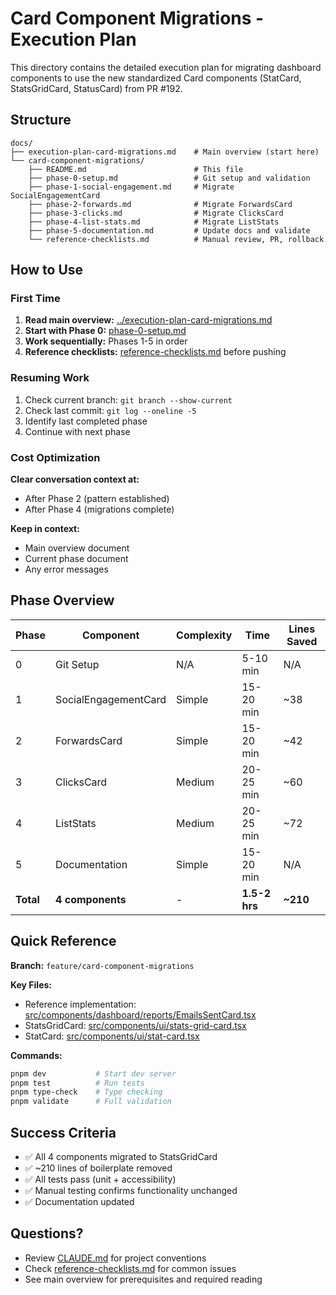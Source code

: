 # Card Component Migrations - Execution Plan

This directory contains the detailed execution plan for migrating dashboard components to use the new standardized Card components (StatCard, StatsGridCard, StatusCard) from PR #192.

## Structure

```
docs/
├── execution-plan-card-migrations.md    # Main overview (start here)
└── card-component-migrations/
    ├── README.md                        # This file
    ├── phase-0-setup.md                 # Git setup and validation
    ├── phase-1-social-engagement.md     # Migrate SocialEngagementCard
    ├── phase-2-forwards.md              # Migrate ForwardsCard
    ├── phase-3-clicks.md                # Migrate ClicksCard
    ├── phase-4-list-stats.md            # Migrate ListStats
    ├── phase-5-documentation.md         # Update docs and validate
    └── reference-checklists.md          # Manual review, PR, rollback
```

## How to Use

### First Time

1. **Read main overview:** [../execution-plan-card-migrations.md](../execution-plan-card-migrations.md)
2. **Start with Phase 0:** [phase-0-setup.md](phase-0-setup.md)
3. **Work sequentially:** Phases 1-5 in order
4. **Reference checklists:** [reference-checklists.md](reference-checklists.md) before pushing

### Resuming Work

1. Check current branch: `git branch --show-current`
2. Check last commit: `git log --oneline -5`
3. Identify last completed phase
4. Continue with next phase

### Cost Optimization

**Clear conversation context at:**

- After Phase 2 (pattern established)
- After Phase 4 (migrations complete)

**Keep in context:**

- Main overview document
- Current phase document
- Any error messages

## Phase Overview

| Phase     | Component            | Complexity | Time          | Lines Saved |
| --------- | -------------------- | ---------- | ------------- | ----------- |
| 0         | Git Setup            | N/A        | 5-10 min      | N/A         |
| 1         | SocialEngagementCard | Simple     | 15-20 min     | ~38         |
| 2         | ForwardsCard         | Simple     | 15-20 min     | ~42         |
| 3         | ClicksCard           | Medium     | 20-25 min     | ~60         |
| 4         | ListStats            | Medium     | 20-25 min     | ~72         |
| 5         | Documentation        | Simple     | 15-20 min     | N/A         |
| **Total** | **4 components**     | -          | **1.5-2 hrs** | **~210**    |

## Quick Reference

**Branch:** `feature/card-component-migrations`

**Key Files:**

- Reference implementation: [src/components/dashboard/reports/EmailsSentCard.tsx](../../src/components/dashboard/reports/EmailsSentCard.tsx)
- StatsGridCard: [src/components/ui/stats-grid-card.tsx](../../src/components/ui/stats-grid-card.tsx)
- StatCard: [src/components/ui/stat-card.tsx](../../src/components/ui/stat-card.tsx)

**Commands:**

```bash
pnpm dev           # Start dev server
pnpm test          # Run tests
pnpm type-check    # Type checking
pnpm validate      # Full validation
```

## Success Criteria

- ✅ All 4 components migrated to StatsGridCard
- ✅ ~210 lines of boilerplate removed
- ✅ All tests pass (unit + accessibility)
- ✅ Manual testing confirms functionality unchanged
- ✅ Documentation updated

## Questions?

- Review [CLAUDE.md](../../CLAUDE.md) for project conventions
- Check [reference-checklists.md](reference-checklists.md) for common issues
- See main overview for prerequisites and required reading
